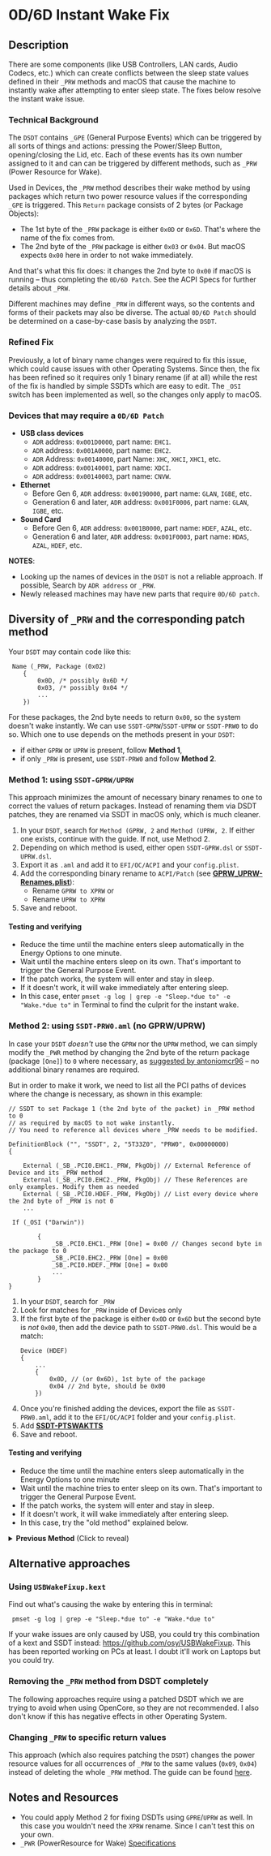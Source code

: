 # 0D/6D Instant Wake Fix

## Description
There are some components (like USB Controllers, LAN cards, Audio Codecs, etc.) which can create conflicts between the sleep state values defined in their `_PRW` methods and macOS that cause the machine to instantly wake after attempting to enter sleep state. The fixes below resolve the instant wake issue.

### Technical Background
The `DSDT` contains `_GPE` (General Purpose Events) which can be triggered by all sorts of things and actions: pressing the Power/Sleep Button, opening/closing the Lid, etc. Each of these events has its own number assigned to it and can can be triggered by different methods, such as `_PRW` (Power Resource for Wake). 

Used in Devices, the `_PRW` method describes their wake method by using packages which return two power resource values if the corresponding `_GPE` is triggered. This `Return` package consists of 2 bytes (or Package Objects):

- The 1st byte of the `_PRW` package is either `0x0D` or `0x6D`. That's where the name of the fix comes from.
- The 2nd byte of the `_PRW` package is either `0x03` or `0x04`. But macOS expects `0x00` here in order to not wake immediately.

And that's what this fix does: it changes the 2nd byte to `0x00` if macOS is running – thus completing the `0D/6D Patch`. See the ACPI Specs for further details about `_PRW`.

Different machines may define `_PRW` in different ways, so the contents and forms of their packets may also be diverse. The actual `0D/6D Patch` should be determined on a case-by-case basis by analyzing the `DSDT`.

### Refined Fix
Previously, a lot of binary name changes were required to fix this issue, which could cause issues with other Operating Systems. Since then, the fix has been refined so it requires only 1 binary rename (if at all) while the rest of the fix is handled by simple SSDTs which are easy to edit. The `_OSI` switch has been implemented as well, so the changes only apply to macOS.

### Devices that may require a `0D/6D Patch`

- **USB class devices**
  - `ADR` address: `0x001D0000`, part name: `EHC1`.
  - `ADR` address: `0x001A0000`, part name: `EHC2`.
  - `ADR` Address: `0x00140000`, part Name: `XHC`, `XHCI`, `XHC1`, etc.
  - `ADR` address: `0x00140001`, part name: `XDCI`.
  - `ADR` address: `0x00140003`, part name: `CNVW`.
- **Ethernet**
  - Before Gen 6, `ADR` address: `0x00190000`, part name: `GLAN`, `IGBE`, etc.
  - Generation 6 and later, `ADR` address: `0x001F0006`, part name: `GLAN`, `IGBE`, etc.
- **Sound Card**
  - Before Gen 6, `ADR` address: `0x001B0000`, part name: `HDEF`, `AZAL`, etc.
  - Generation 6 and later, `ADR` address: `0x001F0003`, part name: `HDAS`, `AZAL`, `HDEF`, etc.

**NOTES**: 

- Looking up the names of devices in the `DSDT` is not a reliable approach. If possible, Search by `ADR address` or `_PRW`.
- Newly released machines may have new parts that require `0D/6D patch`.

## Diversity of `_PRW` and the corresponding patch method
Your `DSDT` may contain code like this:

```asl 
 Name (_PRW, Package (0x02)
    {
        0x0D, /* possibly 0x6D */
        0x03, /* possibly 0x04 */
        ...
    })
```
For these packages, the 2nd byte needs to return `0x00`, so the system doesn't wake instantly. We can use `SSDT-GPRW`/`SSDT-UPRW` or `SSDT-PRW0` to do so. Which one to use depends on the methods present in your `DSDT`:

-  if either `GPRW` or `UPRW` is present, follow **Method 1**, 
-  if only `_PRW` is present, use `SSDT-PRW0` and follow **Method 2**.

### Method 1: using `SSDT-GPRW/UPRW`
This approach minimizes the amount of necessary binary renames to one to correct the values of return packages. Instead of renaming them via DSDT patches, they are renamed via SSDT in macOS only, which is much cleaner.

1. In your `DSDT`, search for `Method (GPRW, 2` and `Method (UPRW, 2`. If either one exists, continue with the guide. If not, use Method 2.
2. Depending on which method is used, either open `SSDT-GPRW.dsl` or `SSDT-UPRW.dsl`.
3. Export it as `.aml` and add it to `EFI/OC/ACPI` and your `config.plist`.
4. Add the corresponding binary rename to `ACPI/Patch` (see [**GPRW_UPRW-Renames.plist**](https://github.com/5T33Z0/OC-Little-Translated/blob/main/04_Fixing_Sleep_and_Wake_Issues/060D_Instant_Wake_Fix/i_Common_060D_Patch/GPRW_UPRW-Renames.plist)): 
	- Rename `GPRW to XPRW` or 
	- Rename `UPRW to XPRW`
5. Save and reboot.

#### Testing and verifying
- Reduce the time until the machine enters sleep automatically in the Energy Options to one minute.
- Wait until the machine enters sleep on its own. That's important to trigger the General Purpose Event.
- If the patch works, the system will enter and stay in sleep. 
- If it doesn't work, it will wake immediately after entering sleep.
- In this case, enter `pmset -g log | grep -e "Sleep.*due to" -e "Wake.*due to"` in Terminal to find the culprit for the instant wake.

### Method 2: using `SSDT-PRW0.aml` (no GPRW/UPRW)
In case your `DSDT` *doesn't* use the `GPRW` nor the `UPRW` method, we can simply modify the `_PWR` method by changing the 2nd byte of the return package (package `[One]`) to `0` where necessary, as [suggested by antoniomcr96](https://github.com/5T33Z0/OC-Little-Translated/issues/2) – no additional binary renames are required. 

But in order to make it work, we need to list all the PCI paths of devices where the change is necessary, as shown in this example:

```asl
// SSDT to set Package 1 (the 2nd byte of the packet) in _PRW method to 0 
// as required by macOS to not wake instantly.
// You need to reference all devices where _PRW needs to be modified.

DefinitionBlock ("", "SSDT", 2, "5T33Z0", "PRW0", 0x00000000)
{

    External (_SB_.PCI0.EHC1._PRW, PkgObj) // External Reference of Device and its _PRW method
    External (_SB_.PCI0.EHC2._PRW, PkgObj) // These References are only examples. Modify them as needed
    External (_SB_.PCI0.HDEF._PRW, PkgObj) // List every device where the 2nd byte of _PRW is not 0
    ...
    
 If (_OSI ("Darwin"))

        {
            _SB_.PCI0.EHC1._PRW [One] = 0x00 // Changes second byte in the package to 0
            _SB_.PCI0.EHC2._PRW [One] = 0x00
            _SB_.PCI0.HDEF._PRW [One] = 0x00
            ...
        }    
}
```

1. In your `DSDT`, search for `_PRW`
2. Look for matches for `_PRW` inside of Devices only
3. If the first byte of the package is either `0x0D` or `0x6D` but the second byte is *not* `0x00`, then add the device path to `SSDT-PRW0.dsl`. This would be a match: 
	```asl
	Device (HDEF)
	{
		...
		{
			0x0D, // (or 0x6D), 1st byte of the package
			0x04 // 2nd byte, should be 0x00
    	})
	```
4. Once you're finished adding the devices, export the file as `SSDT-PRW0.aml`, add it to the `EFI/OC/ACPI` folder and your `config.plist`.
5. Add [**SSDT-PTSWAKTTS**](https://github.com/5T33Z0/OC-Little-Translated/tree/main/04_Fixing_Sleep_and_Wake_Issues/PTSWAK_Sleep_and_Wake_Fix) 
6. Save and reboot.

#### Testing and verifying
- Reduce the time until the machine enters sleep automatically in the Energy Options to one minute
- Wait until the machine tries to enter sleep on its own. That's important to trigger the General Purpose Event.
- If the patch works, the system will enter and stay in sleep. 
- If it doesn't work, it will wake immediately after entering sleep.
- In this case, try the "old method" explained below.

<details>
<summary><strong>Previous Method</strong> (Click to reveal)</summary>

### Old Method using binary renames (no longer required)
This type of `0D/6D patch` is suitable for fixing `0x03` (or `0x04`) to `0x00` using the binary renaming method. Two variants for each case are available:

  - Name-0D rename .plist
    - `Name-0D-03` to `00`
    - `Name-0D-04` to `00`
    
  - Name-6D rename .plist
    - `Name-6D-03` to `00`
    - `Name-6D-04` to `00`

- One of the `Method types`: `GPRW` or `UPRW`:

  ```asl
    Method (_PRW, 0, NotSerialized)
    	{
      		Return (GPRW (0x6D, 0x04)) /* or Return (UPRW (0x6D, 0x04)) */
    	}
  ```
  Most of the newer machines fall into this case. Just follow the usual method (rename-patch). Depending on which method is used in your DSDT, chose the corresponding SSDT: ***SSDT-XPRW*** (patch file with binary rename data inside). Depending on the method present in your DSDT (GPRW or UPRW), add the corresponding rename rule to the ACPI/Patch section of your config.plist.

- ``Method type`` of two: ``Scope``

  ```asl
    Scope (_SB.PCI0.XHC)
    {
        Method (_PRW, 0, NotSerialized)
        {
            ...
            If ((Local0 == 0x03))
            {
                Return (Package (0x02)
                {
                    0x6D,
                    0x03
                })
            }
            If ((Local0 == One))
            {
                Return (Package (0x02)
                {
                    0x6D,
                    One
                })
            }
            Return (Package (0x02)
            {
                0x6D,
                Zero
            })
        }
    }
  ```
  This is not a common case. For the example case, using the binary rename ***Name6D-03 to 00*** will work. Try other forms of content on your own.

- Mixed `Name type`, `Method type` approach

  For most ThinkPad machines, there are both `Name type` and `Method type` parts involved in `0D/6D patches`. Just use the patch of each type. **It is important to note** that binary renaming patches should not be abused, some parts `_PRW` that do not require `0D/6D patches` may also be `0D` or `6D`. To prevent such errors, the `System DSDT` file should be extracted to verify and validate.

**Caution**: Whenever a binary name change is used, the system's `DSDT` file should be extracted and analyzed before applying it.
</details>

## Alternative approaches

### Using `USBWakeFixup.kext`
Find out what's causing the wake by entering this in terminal:

``` pmset -g log | grep -e "Sleep.*due to" -e "Wake.*due to"```

If your wake issues are only caused by USB, you could try this combination of a kext and SSDT instead: https://github.com/osy/USBWakeFixup. This has been reported working on PCs at least. I doubt it'll work on Laptops but you could try.

### Removing the `_PRW` method from DSDT completely
The following approaches require using a patched DSDT which we are trying to avoid when using OpenCore, so they are not recommended. I also don't know if this has negative effects in other Operating System.

### Changing `_PRW` to specific return values
This approach (which also requires patching the `DSDT`) changes the power resource values for all occurrences of `_PRW` to the same values (`0x09`, `0x04`) instead of deleting the whole `_PRW` method. The guide can be found [here](https://github.com/grvsh02/A-guide-to-completely-fix-sleep-wake-issues-on-hackintosh-laptops).

## Notes and Resources
- You could apply Method 2 for fixing DSDTs using `GPRE`/`UPRW` as well. In this case you wouldn't need the `XPRW` rename. Since I can't test this on your own.
- `_PWR` (PowerResource for Wake) [Specifications](https://uefi.org/specs/ACPI/6.4/07_Power_and_Performance_Mgmt/device-power-management-objects.html#prw-power-resources-for-wake)
